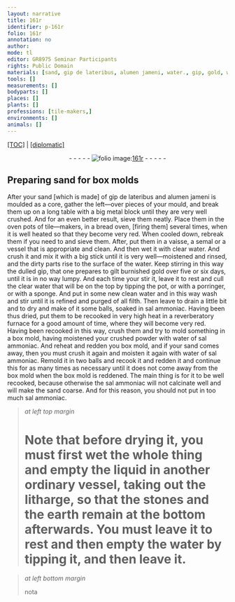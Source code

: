 ```yaml
---
layout: narrative
title: 161r
identifier: p-161r
folio: 161r
annotation: no
author:
mode: tl
editor: GR8975 Seminar Participants
rights: Public Domain
materials: [sand, gip de lateribus, alumen jameni, water., gip, gold, water, sal ammoniac, water of sal ammoniac, litharge, stones, earth]
tools: []
measurements: []
bodyparts: []
places: []
plants: []
professions: [tile-makers,]
environments: []
animals: []
---
```


<p><a href="{{ site.baseurl }}/translation/">[TOC]</a> | <a href="{{ site.baseurl }}/texts/p-161r_tc/" target="_blank">[diplomatic]</a></p><div class="folio" align="center">- - - - - <a href="http://gallica.bnf.fr/ark:/12148/btv1b10500001g/f327.item.r=" target="_blank"><img src="https://cu-mkp.github.io/2017-workshop-edition/assets/photo-icon.png" alt="folio image: " style="display:inline-block; margin-bottom:-3px;"/>161r</a> - - - - - </div>  
  

## Preparing <span class="m">sand</span> for box molds

 
After your <span class="m">sand</span> [which is made] of <span class="m">gip de lateribus</span> and <span class="m">alumen jameni</span> is moulded as a core, gather the left—over pieces of your mould, and break them up on a long table with a big metal block until they are very well crushed. And for an even better result, sieve them neatly. Place them in the oven pots of <span class="pro">tile—makers,</span> in a bread oven, [firing them] several times, when it is well heated so that they become very red. When cooled down, rebreak them if you need to and sieve them. After, put them in a vaisse, a semal or a vessel that is appropriate and clean. And then wet it with clear <span class="m">water.</span> And crush it and mix it with a big stick until it is very well—moistened and rinsed, and the dirty parts rise to the surface of the water. Keep stirring in this way the dulled <span class="m">gip</span>, that one prepares to gilt burnished <span class="m">gold</span> over five or six days, until it is in no way lumpy. And each time your stir it, leave it to rest and cull the clear <span class="m">water</span> that will be on the top by tipping the pot, or with a porringer, or with a sponge. And put in some new clean <span class="m">water</span> and in this way wash and stir until it is refined and purged of all filth. Then leave to drain a little bit and to dry and make of it some balls, soaked in <span class="m">sal ammoniac</span>. Having been thus dried, put them to be recooked in very high heat in a reverberatory furnace for a good amount of time, where they will become very red. Having been recooked in this way, crush them and try to mold something in a box mold, having moistened your crushed powder with <span class="m">water of sal ammoniac</span>. And reheat and redden you box mold, and if your <span class="m">sand</span> comes away, then you must crush it again and moisten it again with <span class="m">water of sal ammoniac</span>. Remold it in two balls and recook it and redden it and continue this for as many times as necessary until it does not come away from the box mold when the box mold is reddened. The main thing is for it to be well recooked, because otherwise the <span class="m">sal ammoniac</span> will not calcinate well and will make the <span class="m">sand</span> coarse. And for this reason, you should not put in too much <span class="m">sal ammoniac</span>.
 
> *at left top margin*
> 
> 
>   # Note that before drying it, you must first wet the whole thing and empty the liquid in another ordinary vessel, taking out the <span class="m">litharge</span>, so that the <span class="m">stones</span> and the <span class="m">earth</span> remain at the bottom afterwards. You must leave it to rest and then empty the <span class="m">water</span> by tipping it, and then leave it.
 
> *at left bottom margin*
> 
> 
>   nota
 

